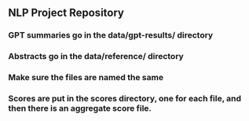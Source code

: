 ## NLP Project Repository

### GPT summaries go in the data/gpt-results/ directory

### Abstracts go in the data/reference/ directory

### Make sure the files are named the same

### Scores are put in the scores directory, one for each file, and then there is an aggregate score file.